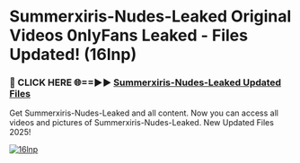 # Summerxiris-Nudes-Leaked Original Videos 0nlyFans Leaked - Files Updated! (16lnp)

<h3>🔴 CLICK HERE 🌐==►► <a href="https://tinyurl.com/4mcuefdz" rel="nofollow">Summerxiris-Nudes-Leaked Updated Files</a></h3>

Get Summerxiris-Nudes-Leaked and all content. Now you can access all videos and pictures of Summerxiris-Nudes-Leaked. New Updated Files 2025!

[![16lnp](https://i.imgur.com/StAQSOY.gif)](https://tinyurl.com/4mcuefdz)
